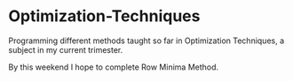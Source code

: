 # Optimization-Techniques
Programming different methods taught so far in Optimization Techniques, a subject in my current trimester.

By this weekend I hope to complete Row Minima Method.
